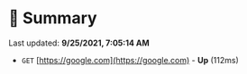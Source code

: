 # 📖 Summary
Last updated: **9/25/2021, 7:05:14 AM**

- `GET` [https://google.com](https://google.com) - **Up** (112ms)
